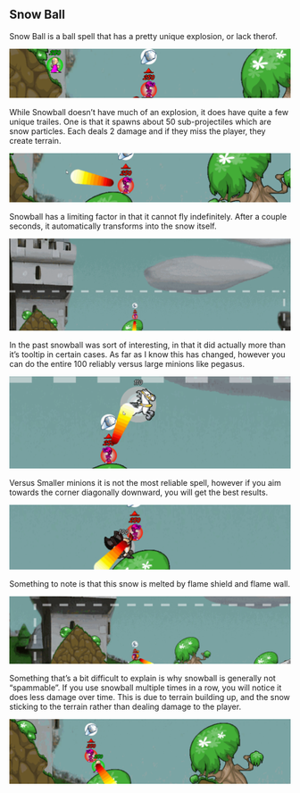 ## Snow Ball


Snow Ball is a ball spell that has a pretty unique explosion, or lack therof.


![snowball1](https://raw.githubusercontent.com/1IlIl/wikidata/main/frost/gifs/snowball1.gif)


While Snowball doesn’t have much of an explosion, it does have quite a few unique trailes. One is that it spawns about 50 sub-projectiles which are snow particles. Each deals 2 damage and if they miss the player, they create terrain.


![snowball2](https://raw.githubusercontent.com/1IlIl/wikidata/main/frost/gifs/snowball2.gif)


Snowball has a limiting factor in that it cannot fly indefinitely. After a couple seconds, it automatically transforms into the snow itself.


![snowball3](https://raw.githubusercontent.com/1IlIl/wikidata/main/frost/gifs/snowball3.gif)


In the past snowball was sort of interesting, in that it did actually more than it’s tooltip in certain cases. As far as I know this has changed, however you can do the entire 100 reliably versus large minions like pegasus.


![snowball4](https://raw.githubusercontent.com/1IlIl/wikidata/main/frost/gifs/snowball4.gif)


Versus Smaller minions it is not the most reliable spell, however if you aim towards the corner diagonally downward, you will get the best results.


![snowball5](https://raw.githubusercontent.com/1IlIl/wikidata/main/frost/gifs/snowball5.gif)


Something to note is that this snow is melted by flame shield and flame wall.


![flameshield16](https://raw.githubusercontent.com/1IlIl/wikidata/main/flame/gifs/flameshield16.gif)


Something that’s a bit difficult to explain is why snowball is generally not “spammable”. If you use snowball multiple times in a row, you will notice it does less damage over time. This is due to terrain building up, and the snow sticking to the terrain rather than dealing damage to the player.


![snowball6](https://raw.githubusercontent.com/1IlIl/wikidata/main/frost/gifs/snowball6.gif)

